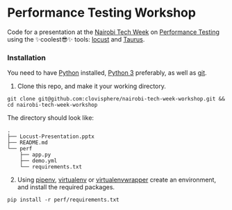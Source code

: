 # Performance Testing Workshop
Code for a presentation at the [Nairobi Tech Week](https://nairobitechweek.com/) on [Performance Testing](https://www.wikiwand.com/en/Software_performance_testing) using the :sparkles:coolest:sunglasses::sparkles: tools: [locust](https://locust.io/) and [Taurus](https://gettaurus.org/).

### Installation
You need to have [Python](https://www.python.org/) installed, [Python 3](https://www.python.org/downloads/) preferably, as well as [git](https://git-scm.com/).

1. Clone this repo, and make it your working directory.

```
git clone git@github.com:clovisphere/nairobi-tech-week-workshop.git && cd nairobi-tech-week-workshop
```

The directory should look like:

```
.
├── Locust-Presentation.pptx
├── README.md
└── perf
    ├── app.py
    ├── demo.yml
    └── requirements.txt
```

2. Using [pipenv](https://pipenv.readthedocs.io/en/latest/), [virtualenv](https://virtualenv.pypa.io/en/latest/) or [virtualenvwrapper](https://virtualenvwrapper.readthedocs.io/en/latest/) create an environment, and install the required packages.

```
pip install -r perf/requirements.txt
```
